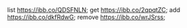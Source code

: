 list https://ibb.co/QDSFNLN;
get https://ibb.co/2qpqtZC;
add https://ibb.co/dkfRdwG;
remove https://ibb.co/wrJSrss;
